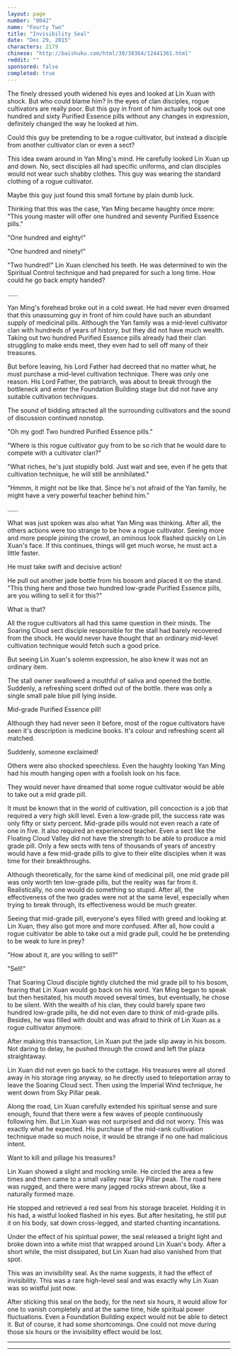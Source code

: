 ```yaml
---
layout: page
number: "0042"
name: "Fourty Two"
title: "Invisibility Seal"
date: "Dec 29, 2015"
characters: 2179
chinese: "http://baishuku.com/html/30/30364/12441361.html"
reddit: ""
sponsored: false
completed: true
---
```


The finely dressed youth widened his eyes and looked at Lin Xuan with shock. But who could blame him? In the eyes of clan disciples, rogue cultivators are really poor. But this guy in front of him actually took out one hundred and sixty Purified Essence pills without any changes in expression, definitely changed the way he looked at him.

Could this guy be pretending to be a rogue cultivator, but instead a disciple from another cultivator clan or even a sect?

This idea swam around in Yan Ming's mind. He carefully looked Lin Xuan up and down. No, sect disciples all had specific uniforms, and clan disciples would not wear such shabby clothes. This guy was wearing the standard clothing of a rogue cultivator.

Maybe this guy just found this small fortune by plain dumb luck.

Thinking that this was the case, Yan Ming became haughty once more: "This young master will offer one hundred and seventy Purified Essence pills."

"One hundred and eighty!"

"One hundred and ninety!"

"Two hundred!" Lin Xuan clenched his teeth. He was determined to win the Spiritual Control technique and had prepared for such a long time. How could he go back empty handed?

......

Yan Ming's forehead broke out in a cold sweat. He had never even dreamed that this unassuming guy in front of him could have such an abundant supply of medicinal pills. Although the Yan family was a mid-level cultivator clan with hundreds of years of history, but they did not have much wealth. Taking out two hundred Purified Essence pills already had their clan struggling to make ends meet, they even had to sell off many of their treasures.

But before leaving, his Lord Father had decreed that no matter what, he must purchase a mid-level cultivation technique. There was only one reason. His Lord Father, the patriarch, was about to break through the bottleneck and enter the Foundation Building stage but did not have any suitable cultivation techniques.

The sound of bidding attracted all the surrounding cultivators and the sound of discussion continued nonstop.

"Oh my god! Two hundred Purified Essence pills."

"Where is this rogue cultivator guy from to be so rich that he would dare to compete with a cultivator clan?"

"What riches, he's just stupidly bold. Just wait and see, even if he gets that cultivation technique, he will still be annihilated."

"Hmmm, it might not be like that. Since he's not afraid of the Yan family, he might have a very powerful teacher behind him."

......

What was just spoken was also what Yan Ming was thinking. After all, the others actions were too strange to be how a rogue cultivator. Seeing more and more people joining the crowd, an ominous look flashed quickly on Lin Xuan's face. If this continues, things will get much worse, he must act a little faster.

He must take swift and decisive action!

He pull out another jade bottle from his bosom and placed it on the stand. "This thing here and those two hundred low-grade Purified Essence pills, are you willing to sell it for this?"

What is that?

All the rogue cultivators all had this same question in their minds. The Soaring Cloud sect disciple responsible for the stall had barely recovered from the shock. He would never have thought that an ordinary mid-level cultivation technique would fetch such a good price.

But seeing Lin Xuan's solemn expression, he also knew it was not an ordinary item.

The stall owner swallowed a mouthful of saliva and opened the bottle. Suddenly, a refreshing scent drifted out of the bottle. there was only a single small pale blue pill lying inside.

Mid-grade Purified Essence pill!

Although they had never seen it before, most of the rogue cultivators have seen it's description is medicine books. It's colour and refreshing scent all matched.

Suddenly, someone exclaimed!

Others were also shocked speechless. Even the haughty looking Yan Ming had his mouth hanging open with a foolish look on his face.

They would never have dreamed that some rogue cultivator would be able to take out a mid grade pill.

It must be known that in the world of cultivation, pill concoction is a job that required a very high skill level. Even a low-grade pill, the success rate was only fifty or sixty percent. Mid-grade pills would not even reach a rate of one in five. It also required an experienced teacher. Even a sect like the Floating Cloud Valley did not have the strength to be able to produce a mid grade pill. Only a few sects with tens of thousands of years of ancestry would have a few mid-grade pills to give to their elite disciples when it was time for their breakthroughs.

Although theoretically, for the same kind of medicinal pill, one mid grade pill was only worth ten low-grade pills, but the reality was far from it. Realistically, no one would do something so stupid. After all, the effectiveness of the two grades were not at the same level, especially when trying to break through, its effectiveness would be much greater.

Seeing that mid-grade pill, everyone's eyes filled with greed and looking at Lin Xuan, they also got more and more confused. After all, how could a rogue cultivator be able to take out a mid grade pull, could he be pretending to be weak to lure in prey?

"How about it, are you willing to sell?"

"Sell!"

That Soaring Cloud disciple tightly clutched the mid grade pill to his bosom, fearing that Lin Xuan would go back on his word. Yan Ming began to speak but then hesitated, his mouth moved several times, but eventually, he chose to be silent. With the wealth of his clan, they could barely spare two hundred low-grade pills, he did not even dare to think of mid-grade pills. Besides, he was filled with doubt and was afraid to think of Lin Xuan as a rogue cultivator anymore.

After making this transaction, Lin Xuan put the jade slip away in his bosom. Not daring to delay, he pushed through the crowd and left the plaza straightaway.

Lin Xuan did not even go back to the cottage. His treasures were all stored away in his storage ring anyway, so he directly used to teleportation array to leave the Soaring Cloud sect. Then using the Imperial Wind technique, he went down from Sky Pillar peak.

Along the road, Lin Xuan carefully extended his spiritual sense and sure enough, found that there were a few waves of people continuously following him. But Lin Xuan was not surprised and did not worry. This was exactly what he expected. His purchase of the mid-rank cultivation technique made so much noise, it would be strange if no one had malicious intent.

Want to kill and pillage his treasures?

Lin Xuan showed a slight and mocking smile. He circled the area a few times and then came to a small valley near Sky Pillar peak. The road here was rugged, and there were many jagged rocks strewn about, like a naturally formed maze.

He stopped and retrieved a red seal from his storage bracelet. Holding it in his had, a wistful looked flashed in his eyes. But after hesitating, he still put it on his body, sat down cross-legged, and started chanting incantations.

Under the effect of his spiritual power, the seal released a bright light and broke down into a white mist that wrapped around Lin Xuan's body. After a short while, the mist dissipated, but Lin Xuan had also vanished from that spot.

This was an invisibility seal. As the name suggests, it had the effect of invisibility. This was a rare high-level seal and was exactly why Lin Xuan was so wistful just now.

After sticking this seal on the body, for the next six hours, it would allow for one to vanish completely and at the same time, hide spiritual power fluctuations. Even a Foundation Building expect would not be able to detect it. But of course, it had some shortcomings. One could not move during those six hours or the invisibility effect would be lost.

- - -
- - -
